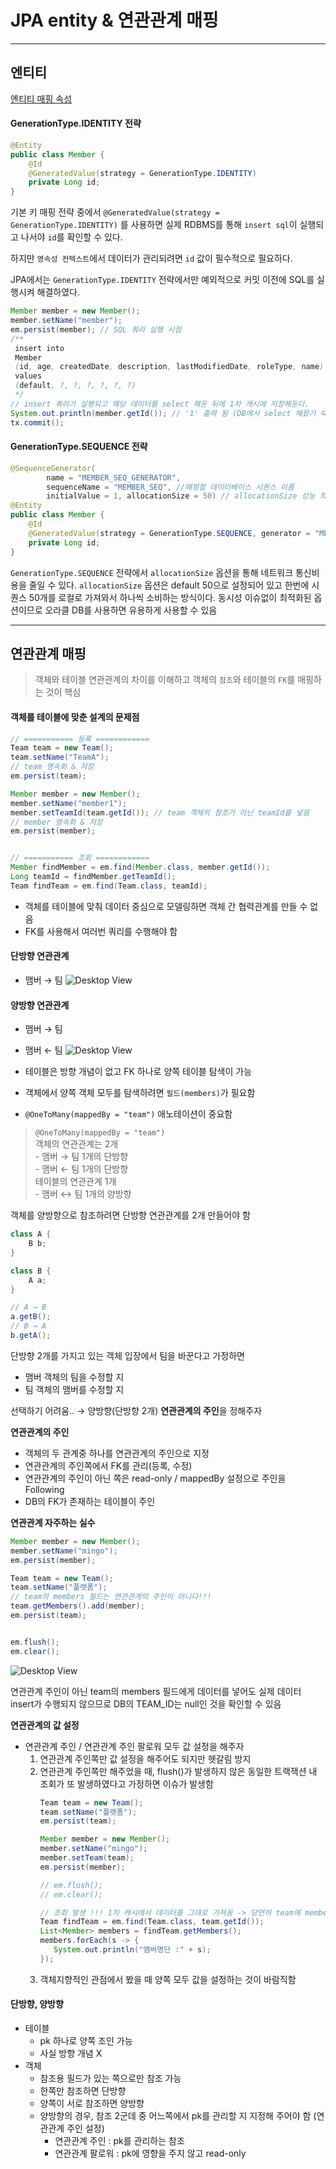 # JPA entity & 연관관계 매핑

-----

## 엔티티 
[엔티티 매핑 속성](../src/main/java/com/example/jpa/basic/entity/Member.java)

#### GenerationType.IDENTITY 전략
```java
@Entity
public class Member {
    @Id
    @GeneratedValue(strategy = GenerationType.IDENTITY)
    private Long id;
}
```
기본 키 매핑 전략 중에서 `@GeneratedValue(strategy = GenerationType.IDENTITY)` 를
사용하면 실제 RDBMS를 통해 `insert sql`이 실행되고 나서야 `id`를 확인할 수 있다.

하지만 `영속성 컨텍스트`에서 데이터가 관리되려면 `id` 값이 필수적으로 필요하다.

JPA에서는 `GenerationType.IDENTITY` 전략에서만 예외적으로 커밋 이전에 SQL를 실행시켜 해결하였다.
```java
Member member = new Member();
member.setName("member");
em.persist(member); // SQL 쿼리 실행 시점
/**
 insert into
 Member
 (id, age, createdDate, description, lastModifiedDate, roleType, name) 
 values
 (default, ?, ?, ?, ?, ?, ?)
 */
// insert 쿼리가 실행되고 해당 데이터를 select 해온 뒤에 1차 캐시에 저장해둔다.
System.out.println(member.getId()); // '1' 출력 됨 (DB에서 select 해왔기 때문)
tx.commit();
```

#### GenerationType.SEQUENCE 전략

```java
@SequenceGenerator(
        name = "MEMBER_SEQ_GENERATOR",
        sequenceName = "MEMBER_SEQ", //매핑할 데이터베이스 시퀀스 이름
        initialValue = 1, allocationSize = 50) // allocationSize 성능 최적화
@Entity
public class Member {
    @Id
    @GeneratedValue(strategy = GenerationType.SEQUENCE, generator = "MEMBER_SEQ_GENERATOR")
    private Long id;
}
```
`GenerationType.SEQUENCE` 전략에서 `allocationSize` 옵션을 통해 네트워크 통신비용을 줄일 수 있다.
`allocationSize` 옵션은 default 50으로 설정되어 있고 한번에 시퀀스 50개를 로컬로 가져와서 하나씩 소비하는 방식이다.
동시성 이슈없이 최적화된 옵션이므로 오라클 DB를 사용하면 유용하게 사용할 수 있음

-----

## 연관관계 매핑
> 객체와 테이블 연관관계의 차이를 이해하고 객체의 `참조`와 테이블의 `FK`를 매핑하는 것이 핵심

#### 객체를 테이블에 맞춘 설계의 문제점
```java
// =========== 등록 ============
Team team = new Team();
team.setName("TeamA");
// team 영속화 & 저장
em.persist(team);

Member member = new Member();
member.setName("member1");
member.setTeamId(team.getId()); // team 객체의 참조가 아닌 teamId를 넣음
// member 영속화 & 저장
em.persist(member);


// =========== 조회 ============
Member findMember = em.find(Member.class, member.getId());
Long teamId = findMember.getTeamId();
Team findTeam = em.find(Team.class, teamId);
```

- 객체를 테이블에 맞춰 데이터 중심으로 모델링하면 객체 간 협력관계를 만들 수 없음
- FK를 사용해서 여러번 쿼리를 수행해야 함

#### 단방향 연관관계
- 맴버 → 팀
  ![Desktop View](../images/9.png)

#### 양방향 연관관계
- 맴버 → 팀
- 맴버 ← 팀
  ![Desktop View](../images/10.png)

- 테이블은 방향 개념이 없고 FK 하나로 양쪽 테이블 탐색이 가능
- 객체에서 양쪽 객체 모두를 탐색하려면 `필드(members)`가 필요함
- `@OneToMany(mappedBy = "team")` 애노테이션이 중요함

> `@OneToMany(mappedBy = "team")` <br>
    객체의 연관관계는 2개 <br>
     - 맴버 → 팀 1개의 단방향 <br>
     - 맴버 ← 팀 1개의 단방향 <br>
    테이블의 연관관계 1개 <br>
     - 맴버 ↔ 팀 1개의 양방향 <br> 

객체를 양방향으로 참조하려면 단방향 연관관계를 2개 만들어야 함
```java
class A {
    B b;
}

class B {
    A a;
}

// A → B
a.getB();
// B → A
b.getA();
```

단방향 2개를 가지고 있는 객체 입장에서 팀을 바꾼다고 가정하면
 - 맴버 객체의 팀을 수정할 지
 - 팀 객체의 맴버를 수정할 지

선택하기 어려움.. → 양방향(단방향 2개) **연관관계의 주인**을 정해주자


**연관관계의 주인**
- 객체의 두 관계중 하나를 연관관계의 주인으로 지정
- 연관관계의 주인쪽에서 FK를 관리(등록, 수정)
- 연관관계의 주인이 아닌 쪽은 read-only / mappedBy 설정으로 주인을 Following
- DB의 FK가 존재하는 테이블이 주인

**연관관계 자주하는 실수**
```java
Member member = new Member();
member.setName("mingo");
em.persist(member);

Team team = new Team();
team.setName("플랫폼");
// team의 members 필드는 연관관계의 주인이 아니다!!!
team.getMembers().add(member);
em.persist(team);


em.flush();
em.clear();
```
![Desktop View](../images/11.png)

연관관계 주인이 아닌 team의 members 필드에게 데이터를 넣어도 실제 데이터 insert가 수행되지 않으므로 DB의 TEAM_ID는 null인 것을 확인할 수 있음

**연관관계의 값 설정**
- 연관관계 주인 / 연관관계 주인 팔로워 모두 값 설정을 해주자
  1. 연관관계 주인쪽만 값 설정을 해주어도 되지만 헷갈림 방지
  2. 연관관계 주인쪽만 해주었을 때, flush()가 발생하지 않은 동일한 트랙잭션 내 조회가 또 발생하였다고 가정하면 이슈가 발생함
     ```java
     Team team = new Team();
     team.setName("플랫폼");
     em.persist(team);

     Member member = new Member();
     member.setName("mingo");
     member.setTeam(team);
     em.persist(member);

     // em.flush();
     // em.clear();
     
     // 조회 발생 !!! 1차 캐시에서 데이터를 그대로 가져옴 -> 당연히 team에 members는 비어 있음
     Team findTeam = em.find(Team.class, team.getId());
     List<Member> members = findTeam.getMembers();
     members.forEach(s -> {
        System.out.println("맴버명단 :" + s);
     });   
     ```
  3. 객체지향적인 관점에서 봤을 때 양쪽 모두 값을 설정하는 것이 바람직함

#### 단방향, 양방향
- 테이블
  - pk 하나로 양쪽 조인 가능
  - 사실 방향 개념 X
- 객체
  - 참조용 필드가 있는 쪽으로만 참조 가능
  - 한쪽만 참조하면 단방향
  - 양쪽이 서로 참조하면 양방향
  - 양방향의 경우, 참조 2군데 중 어느쪽에서 pk를 관리할 지 지정해 주어야 함 (연관관계 주인 설정)
    - 연관관계 주인 : pk를 관리하는 참조
    - 연관관계 팔로워 : pk에 영향을 주지 않고 read-only